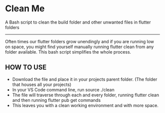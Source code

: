 # Clean Me
A Bash script to clean the build folder and other unwanted files in flutter folders
________________________________

Often times our flutter folders grow unendingly and if you are running low on space, you might find yourself manually running flutter clean from any folder available.
This bash script simplifies the whole process.

## HOW TO USE
* Download the file and place it in your projects parent folder. (The folder that houses all your projects)
* In your VS Code command line, run source ./clean
* The file will traverse through each and every folder, running flutter clean and then running flutter pub get commands
* This leaves you with a clean working environment and with more space.
